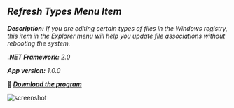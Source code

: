 _Refresh Types Menu Item_
-

_**Description:** If you are editing certain types of files in the Windows registry,
this item in the Explorer menu will help you update file associations without rebooting the system._

_**.NET Framework:** 2.0_

_**App version:** 1.0.0_

:slightly_smiling_face: **_[Download the program](https://github.com/Sky-VIN/RTMI/blob/main/Refresh%20Types%20Menu%20Item/bin/Release/RTMI.exe)_**

![screenshot](https://user-images.githubusercontent.com/12991091/163800530-648ee601-2dde-4702-910a-a3c8e9160531.png)

